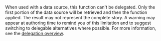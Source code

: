 
When used with a data source, this function can't be delegated. Only the first portion of the data source will be retrieved and then the function applied. The result may not represent the complete story.  A warning may appear at authoring time to remind you of this limitation and to suggest switching to delegable alternatives where possible. For more information, see the [delegation overview](../maker/canvas-apps/delegation-overview.md).

